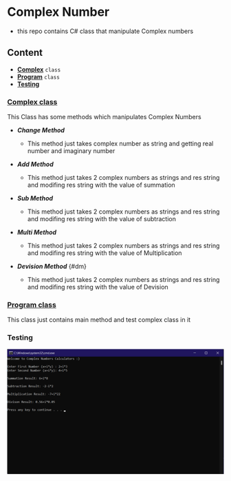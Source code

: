 # Complex Number
- this repo contains C# class that manipulate Complex numbers
  
## Content
- **[Complex](https://github.com/m7moudGadallah/Complex_Numbers_Calculator_C-#complex-class)** `class`
- **[Program](https://github.com/m7moudGadallah/Complex_Numbers_Calculator_C-#program-class)** `class`
- **[Testing](https://github.com/m7moudGadallah/Complex_Numbers_Calculator_C-#testing)**


### [Complex class](https://github.com/m7moudGadallah/Complex_Numbers_Calculator_C-/blob/main/Complex_Number_App/Complex.cs)
  This Class has some methods which manipulates Complex Numbers
  - ***Change Method***
    - This method just takes complex number as string and getting real number and imaginary number

  - ***Add Method***
    - This method just takes 2 complex numbers as strings and res string and modifing res string with the value of summation
  - ***Sub Method***
    - This method just takes 2 complex numbers as strings and res string and modifing res string with the value of subtraction
  - ***Multi Method***
    - This method just takes 2 complex numbers as strings and res string and modifing res string with the value of Multiplication
  - ***Devision Method*** {#dm}
    - This method just takes 2 complex numbers as strings and res string and modifing res string with the value of Devision


### [Program class](https://github.com/m7moudGadallah/Complex_Numbers_Calculator_C-/blob/main/Complex_Number_App/Program.cs)
This class just contains main method and test complex class in it

### Testing
![Testing Image](https://github.com/m7moudGadallah/Complex_Numbers_Calculator_C-/blob/main/Testing_image.png?raw=true)